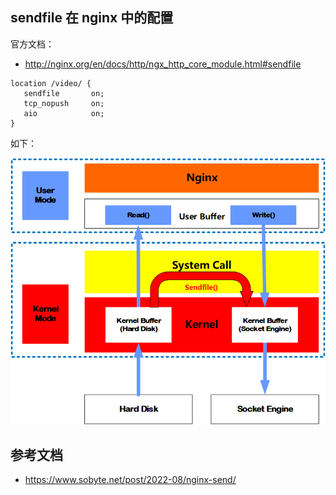 ## sendfile 在 nginx 中的配置

官方文档：

- <http://nginx.org/en/docs/http/ngx_http_core_module.html#sendfile>

```nginx
location /video/ {
   sendfile       on;
   tcp_nopush     on;
   aio            on;
}
```

如下：

![sendfile](.assets/sendfile/02f64f12720a4fdabcdcb5f9f72510f2.png)

## 参考文档

- <https://www.sobyte.net/post/2022-08/nginx-send/>